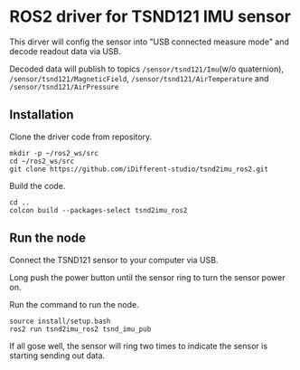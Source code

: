 # ROS2 driver for TSND121 IMU sensor

This dirver will config the sensor into "USB connected measure mode" and decode readout data via USB.

Decoded data will publish to topics `/sensor/tsnd121/Imu`(w/o quaternion), `/sensor/tsnd121/MagneticField`, `/sensor/tsnd121/AirTemperature` and `/sensor/tsnd121/AirPressure`

## Installation

Clone the driver code from repository.

```
mkdir -p ~/ros2_ws/src
cd ~/ros2_ws/src
git clone https://github.com/iDifferent-studio/tsnd2imu_ros2.git
```

Build the code.

```
cd ..
colcon build --packages-select tsnd2imu_ros2
```

## Run the node

Connect the TSND121 sensor to your computer via USB.

Long push the power button until the sensor ring to turn the sensor power on.

Run the command to run the node.

```
source install/setup.bash
ros2 run tsnd2imu_ros2 tsnd_imu_pub
```

If all gose well, the sensor will ring two times to indicate the sensor is starting sending out data.
